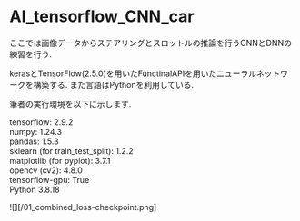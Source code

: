 # AI_tensorflow_CNN_car
ここでは画像データからステアリングとスロットルの推論を行うCNNとDNNの練習を行う.

kerasとTensorFlow(2.5.0)を用いたFunctinalAPIを用いたニューラルネットワークを構築する.
また言語はPythonを利用している.

筆者の実行環境を以下に示します.

tensorflow:  2.9.2  
numpy:  1.24.3  
pandas:  1.5.3  
sklearn (for train_test_split):  1.2.2  
matplotlib (for pyplot):  3.7.1  
opencv (cv2):  4.8.0  
tensorflow-gpu:  True  
Python 3.8.18  

![][/01_combined_loss-checkpoint.png]


